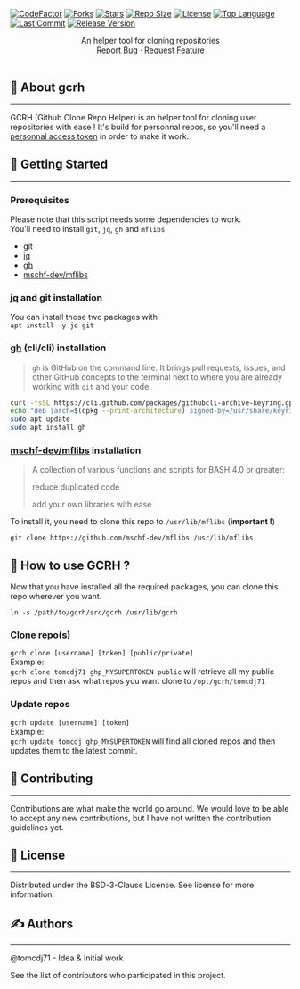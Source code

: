 [![CodeFactor](https://www.codefactor.io/repository/github/tomcdj71/gcrh/badge)](https://www.codefactor.io/repository/github/tomcdj71/gcrh)
[![Forks](https://img.shields.io/github/forks/tomcdj71/gcrh?style=for-the-badge)](https://github.com/tomcdj71/gcrh/network/members)
[![Stars](https://img.shields.io/github/stars/tomcdj71/gcrh?style=for-the-badge)](https://github.com/tomcdj71/gcrh/stargazers)
[![Repo Size](https://img.shields.io/github/repo-size/tomcdj71/gcrh?style=for-the-badge)](https://github.com/tomcdj71/gcrh)
[![License](https://img.shields.io/github/license/tomcdj71/gcrh?style=for-the-badge)](https://github.com/tomcdj71/gcrh/blob/master/LICENSE)
[![Top Language](https://img.shields.io/github/languages/top/tomcdj71/gcrh?style=for-the-badge)](https://github.com/tomcdj71/gcrh)
[![Last Commit](https://img.shields.io/github/last-commit/tomcdj71/gcrh?style=for-the-badge)](https://github.com/tomcdj71/gcrh/graphs/commit-activity)
[![Release Version](https://img.shields.io/github/v/release/tomcdj71/gcrh?style=for-the-badge)](https://github.com/tomcdj71/gcrh/releases)
<p align="center">
An helper tool for cloning repositories
    <br />
    <a href="https://github.com/tomcdj71/gcrh/issues">Report Bug</a>
    ·
    <a href="https://github.com/tomcdj71/gcrh/issues">Request Feature</a>
    <br />
    <br />    
  </p>
</div>


## 🧐 About gcrh
___
GCRH (Github Clone Repo Helper) is an helper tool for cloning user repositories with ease !
It's build for personnal repos, so you'll need a [personnal access token](https://github.com/settings/tokens) in order to make it work.
   

## 🚀 Getting Started 
___
### Prerequisites
Please note that this script needs some dependencies to work.   
You'll need to install `git`, `jq`, `gh` and `mflibs` 
 - git
 - [jq](https://github.com/stedolan/jq)
 - [gh](https://github.com/cli/cli)
 - [mschf-dev/mflibs](https://github.com/mschf-dev/mflibs)

### [jq](https://github.com/stedolan/jq) and git installation
You can install those two packages with  
`apt install -y jq git`  

### [gh](https://github.com/cli/cli) (cli/cli) installation
> `gh` is GitHub on the command line. It brings pull requests, issues, and other GitHub concepts to the terminal next to where you are already working with `git` and your code.    

```bash
curl -fsSL https://cli.github.com/packages/githubcli-archive-keyring.gpg | sudo dd of=/usr/share/keyrings/githubcli-archive-keyring.gpg
echo "deb [arch=$(dpkg --print-architecture) signed-by=/usr/share/keyrings/githubcli-archive-keyring.gpg] https://cli.github.com/packages stable main" | sudo tee /etc/apt/sources.list.d/github-cli.list > /dev/null
sudo apt update
sudo apt install gh
```
### [mschf-dev/mflibs](https://github.com/mschf-dev/mflibs) installation 

>A collection of various functions and scripts for BASH 4.0 or greater:
>
>reduce duplicated code
>
>add your own libraries with ease  

To install it, you need to clone this repo to `/usr/lib/mflibs` (**important !**)

`git clone https://github.com/mschf-dev/mflibs /usr/lib/mflibs`

## 🎈 How to use GCRH ?
Now that you have installed all the required packages, you can clone this repo wherever you want.

```git clone https://github.com/tomcdj71/gcrh.git
ln -s /path/to/gcrh/src/gcrh /usr/lib/gcrh
```

### Clone repo(s)
`gcrh clone [username] [token] [public/private]`  
Example:  
`gcrh clone tomcdj71 ghp_MYSUPERTOKEN public` will retrieve all my public repos and then ask what repos you want clone to `/opt/gcrh/tomcdj71`

### Update repos
`gcrh update [username] [token]`  
Example:   
`gcrh update tomcdj ghp_MYSUPERTOKEN` will find all cloned repos and then updates them to the latest commit.

## 🤝 Contributing
___

Contributions are what make the world go around. We would love to be able to accept any new contributions, but I have not written the contribution guidelines yet.
## 📃 License
___

Distributed under the BSD-3-Clause License. See license for more information.
## ✍️ Authors
___

@tomcdj71 - Idea & Initial work

See the list of contributors who participated in this project.
